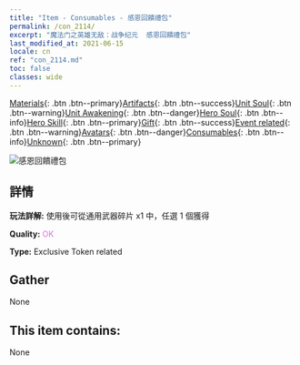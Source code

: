 ```yaml
---
title: "Item - Consumables - 感恩回饋禮包"
permalink: /con_2114/
excerpt: "魔法门之英雄无敌：战争纪元  感恩回饋禮包"
last_modified_at: 2021-06-15
locale: cn
ref: "con_2114.md"
toc: false
classes: wide
---
```

 [Materials](/ItemsCN/){: .btn .btn--primary}[Artifacts](/ItemsCN/Artifacts/){: .btn .btn--success}[Unit Soul](/ItemsCN/UnitSoul/){: .btn .btn--warning}[Unit Awakening](/ItemsCN/UnitAwakening/){: .btn .btn--danger}[Hero Soul](/ItemsCN/HeroSoul/){: .btn .btn--info}[Hero Skill](/ItemsCN/HeroSkill/){: .btn .btn--primary}[Gift](/ItemsCN/Gift/){: .btn .btn--success}[Event related](/ItemsCN/Events/){: .btn .btn--warning}[Avatars](/ItemsCN/Avatars/){: .btn .btn--danger}[Consumables](/ItemsCN/Consumables/){: .btn .btn--info}[Unknown](/ItemsCN/Unknown/){: .btn .btn--primary}

 ![感恩回饋禮包](/images/t/i_906044.png)

## 詳情
 **玩法詳解:** 使用後可從通用武器碎片 x1 中，任選 1 個獲得

 **Quality:** <span style="color: #DA70D6">OK</span>

 **Type:** Exclusive Token related

## Gather

  None

## This item contains:

  None


